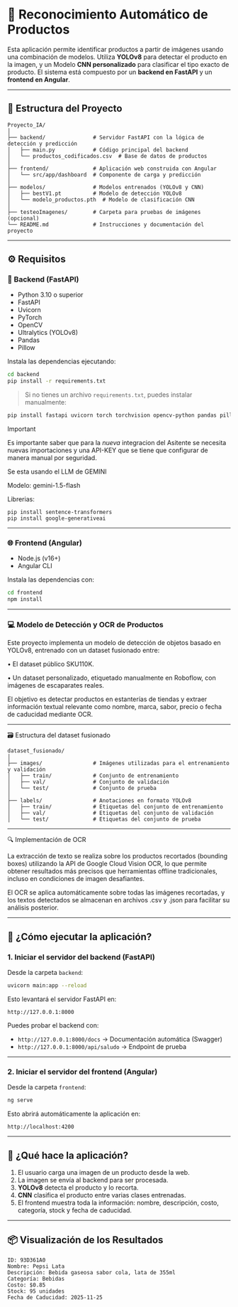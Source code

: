 # 🧠 Reconocimiento Automático de Productos

Esta aplicación permite identificar productos a partir de imágenes usando una combinación de modelos. 
Utiliza **YOLOv8** para detectar el producto en la imagen, y un Modelo **CNN personalizado** para clasificar el tipo exacto de producto. 
El sistema está compuesto por un **backend en FastAPI** y un **frontend en Angular**.

---

## 📁 Estructura del Proyecto

```
Proyecto_IA/
│
├── backend/               # Servidor FastAPI con la lógica de detección y predicción
│   ├── main.py            # Código principal del backend
│   └── productos_codificados.csv  # Base de datos de productos
│
├── frontend/              # Aplicación web construida con Angular
│   └── src/app/dashboard  # Componente de carga y predicción
│
├── modelos/               # Modelos entrenados (YOLOv8 y CNN)
│   ├── bestV1.pt          # Modelo de detección YOLOv8
│   └── modelo_productos.pth  # Modelo de clasificación CNN
│
├── testeoImagenes/        # Carpeta para pruebas de imágenes (opcional)
└── README.md              # Instrucciones y documentación del proyecto
```

---

## ⚙️ Requisitos

### 🔧 Backend (FastAPI)

- Python 3.10 o superior
- FastAPI
- Uvicorn
- PyTorch
- OpenCV
- Ultralytics (YOLOv8)
- Pandas
- Pillow

Instala las dependencias ejecutando:

```bash
cd backend
pip install -r requirements.txt
```

> Si no tienes un archivo `requirements.txt`, puedes instalar manualmente:

```bash
pip install fastapi uvicorn torch torchvision opencv-python pandas pillow ultralytics
```
> [!IMPORTANT]
> Es importante saber que para la *nueva* integracion del Asitente se necesita nuevas importaciones y una API-KEY que se tiene que configurar de manera manual por seguridad.
>
> Se esta usando el LLM de GEMINI
>
>Modelo: gemini-1.5-flash
> 
> Librerias:
> ```
> pip install sentence-transformers
> pip install google-generativeai
> ```

---

### 🌐 Frontend (Angular)

- Node.js (v16+)
- Angular CLI

Instala las dependencias con:

```bash
cd frontend
npm install
```


---

### 💻 Modelo de Detección y OCR de Productos

Este proyecto implementa un modelo de detección de objetos basado en YOLOv8, entrenado con un dataset fusionado entre:

• El dataset público SKU110K.

• Un dataset personalizado, etiquetado manualmente en Roboflow, con imágenes de escaparates reales.


El objetivo es detectar productos en estanterías de tiendas y extraer información textual relevante como nombre, marca, sabor, precio o fecha de caducidad mediante OCR.


---

🗃 Estructura del dataset fusionado 

```
dataset_fusionado/
│
├── images/                # Imágenes utilizadas para el entrenamiento y validación
│   ├── train/             # Conjunto de entrenamiento
│   ├── val/               # Conjunto de validación
│   └── test/              # Conjunto de prueba
│
├── labels/                # Anotaciones en formato YOLOv8
│   ├── train/             # Etiquetas del conjunto de entrenamiento
│   ├── val/               # Etiquetas del conjunto de validación
│   └── test/              # Etiquetas del conjunto de prueba

```


---

🔍 Implementación de OCR

La extracción de texto se realiza sobre los productos recortados (bounding boxes) utilizando la API de Google Cloud Vision OCR, lo que permite obtener resultados más precisos que herramientas offline tradicionales, incluso en condiciones de imagen desafiantes.

El OCR se aplica automáticamente sobre todas las imágenes recortadas, y los textos detectados se almacenan en archivos .csv y .json para facilitar su análisis posterior.


---


## 🚀 ¿Cómo ejecutar la aplicación?

### 1. Iniciar el servidor del backend (FastAPI)

Desde la carpeta `backend`:

```bash
uvicorn main:app --reload
```

Esto levantará el servidor FastAPI en:

```
http://127.0.0.1:8000
```

Puedes probar el backend con:

- `http://127.0.0.1:8000/docs` → Documentación automática (Swagger)
- `http://127.0.0.1:8000/api/saludo` → Endpoint de prueba

---

### 2. Iniciar el servidor del frontend (Angular)

Desde la carpeta `frontend`:

```bash
ng serve
```

Esto abrirá automáticamente la aplicación en:

```
http://localhost:4200
```

---

## 🧪 ¿Qué hace la aplicación?

1. El usuario carga una imagen de un producto desde la web.
2. La imagen se envía al backend para ser procesada.
3. **YOLOv8** detecta el producto y lo recorta.
4. **CNN** clasifica el producto entre varias clases entrenadas.
5. El frontend muestra toda la información: nombre, descripción, costo, categoría, stock y fecha de caducidad.

---

## 📦 Visualización de los Resultados

```
ID: 93D361A0
Nombre: Pepsi Lata
Descripción: Bebida gaseosa sabor cola, lata de 355ml
Categoría: Bebidas
Costo: $0.85
Stock: 95 unidades
Fecha de Caducidad: 2025-11-25
```

